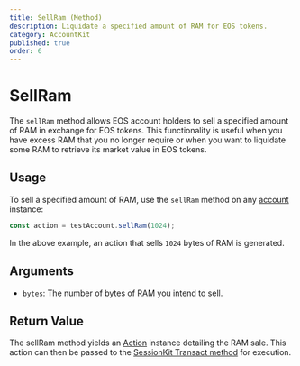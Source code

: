 ```yaml
---
title: SellRam (Method)
description: Liquidate a specified amount of RAM for EOS tokens.
category: AccountKit
published: true
order: 6
---
```


# SellRam

The `sellRam` method allows EOS account holders to sell a specified amount of RAM in exchange for EOS tokens. This functionality is useful when you have excess RAM that you no longer require or when you want to liquidate some RAM to retrieve its market value in EOS tokens.

## Usage

To sell a specified amount of RAM, use the `sellRam` method on any [account](/docs/account-kit/account) instance:

```typescript
const action = testAccount.sellRam(1024);
```

In the above example, an action that sells `1024` bytes of RAM is generated.

## Arguments

- `bytes`: The number of bytes of RAM you intend to sell.

## Return Value

The sellRam method yields an [Action](/docs/account-kit/action) instance detailing the RAM sale. This action can then be passed to the [SessionKit Transact method](/docs/session-kit/transact) for execution.